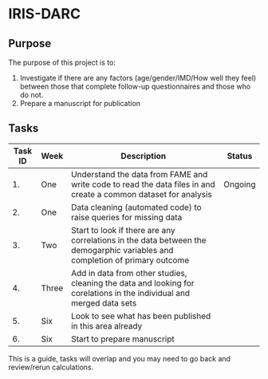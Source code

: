 # IRIS-DARC

## Purpose
The purpose of this project is to:
1. Investigate if there are any factors (age/gender/IMD/How well they feel) between those that complete follow-up questionnaires and those who do not.
2. Prepare a manuscript for publication

## Tasks

| Task ID | Week  | Description | Status |
|---------|-------|-------------|--------|
| 1. | One   | Understand the data from FAME and write code to read the data files in and create a common dataset for analysis | Ongoing |
| 2. | One   | Data cleaning (automated code) to raise queries for missing data | |
| 3. | Two   | Start to look if there are any correlations in the data between the demogarphic variables and completion of primary outcome |
| 4. | Three | Add in data from other studies, cleaning the data and looking for corelations in the individual and merged data sets | |
| 5. | Six | Look to see what has been published in this area already | | 
| 6. | Six | Start to prepare manuscript | |

This is a guide, tasks will overlap and you may need to go back and review/rerun calculations.

